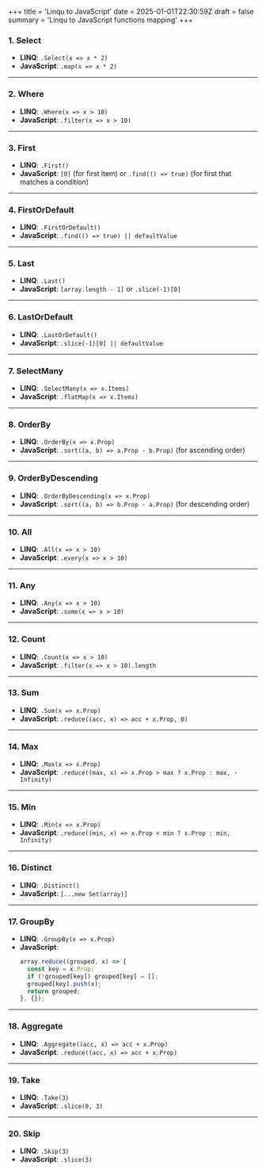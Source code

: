 +++
title = 'Linqu to JavaScript'
date = 2025-01-01T22:30:59Z
draft = false
summary = 'Linqu to JavaScript functions mapping'
+++

### 1. **Select**

- **LINQ**: `.Select(x => x * 2)`
- **JavaScript**: `.map(x => x * 2)`

---

### 2. **Where**

- **LINQ**: `.Where(x => x > 10)`
- **JavaScript**: `.filter(x => x > 10)`

---

### 3. **First**

- **LINQ**: `.First()`
- **JavaScript**: `[0]` (for first item) or `.find(() => true)` (for first that matches a condition)

---

### 4. **FirstOrDefault**

- **LINQ**: `.FirstOrDefault()`
- **JavaScript**: `.find(() => true) || defaultValue`

---

### 5. **Last**

- **LINQ**: `.Last()`
- **JavaScript**: `[array.length - 1]` or `.slice(-1)[0]`

---

### 6. **LastOrDefault**

- **LINQ**: `.LastOrDefault()`
- **JavaScript**: `.slice(-1)[0] || defaultValue`

---

### 7. **SelectMany**

- **LINQ**: `.SelectMany(x => x.Items)`
- **JavaScript**: `.flatMap(x => x.Items)`

---

### 8. **OrderBy**

- **LINQ**: `.OrderBy(x => x.Prop)`
- **JavaScript**: `.sort((a, b) => a.Prop - b.Prop)` (for ascending order)

---

### 9. **OrderByDescending**

- **LINQ**: `.OrderByDescending(x => x.Prop)`
- **JavaScript**: `.sort((a, b) => b.Prop - a.Prop)` (for descending order)

---

### 10. **All**

- **LINQ**: `.All(x => x > 10)`
- **JavaScript**: `.every(x => x > 10)`

---

### 11. **Any**

- **LINQ**: `.Any(x => x > 10)`
- **JavaScript**: `.some(x => x > 10)`

---

### 12. **Count**

- **LINQ**: `.Count(x => x > 10)`
- **JavaScript**: `.filter(x => x > 10).length`

---

### 13. **Sum**

- **LINQ**: `.Sum(x => x.Prop)`
- **JavaScript**: `.reduce((acc, x) => acc + x.Prop, 0)`

---

### 14. **Max**

- **LINQ**: `.Max(x => x.Prop)`
- **JavaScript**: `.reduce((max, x) => x.Prop > max ? x.Prop : max, -Infinity)`

---

### 15. **Min**

- **LINQ**: `.Min(x => x.Prop)`
- **JavaScript**: `.reduce((min, x) => x.Prop < min ? x.Prop : min, Infinity)`

---

### 16. **Distinct**

- **LINQ**: `.Distinct()`
- **JavaScript**: `[...new Set(array)]`

---

### 17. **GroupBy**

- **LINQ**: `.GroupBy(x => x.Prop)`
- **JavaScript**:
  ```javascript
  array.reduce((grouped, x) => {
    const key = x.Prop;
    if (!grouped[key]) grouped[key] = [];
    grouped[key].push(x);
    return grouped;
  }, {});
  ```

---

### 18. **Aggregate**

- **LINQ**: `.Aggregate((acc, x) => acc + x.Prop)`
- **JavaScript**: `.reduce((acc, x) => acc + x.Prop)`

---

### 19. **Take**

- **LINQ**: `.Take(3)`
- **JavaScript**: `.slice(0, 3)`

---

### 20. **Skip**

- **LINQ**: `.Skip(3)`
- **JavaScript**: `.slice(3)`